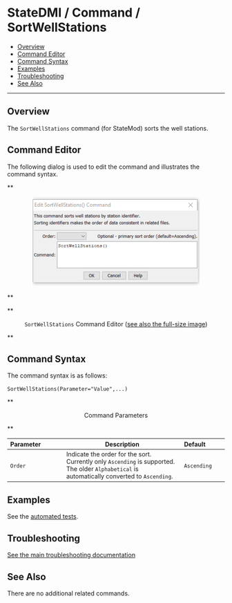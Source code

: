 # StateDMI / Command / SortWellStations #

* [Overview](#overview)
* [Command Editor](#command-editor)
* [Command Syntax](#command-syntax)
* [Examples](#examples)
* [Troubleshooting](#troubleshooting)
* [See Also](#see-also)

-------------------------

## Overview ##

The `SortWellStations` command (for StateMod)
sorts the well stations.

## Command Editor ##

The following dialog is used to edit the command and illustrates the command syntax.

**<p style="text-align: center;">
![SortWellStations command editor](SortWellStations.png)
</p>**

**<p style="text-align: center;">
`SortWellStations` Command Editor (<a href="../SortWellStations.png">see also the full-size image</a>)
</p>**

## Command Syntax ##

The command syntax is as follows:

```text
SortWellStations(Parameter="Value",...)
```
**<p style="text-align: center;">
Command Parameters
</p>**

| **Parameter**&nbsp;&nbsp;&nbsp;&nbsp;&nbsp;&nbsp;&nbsp;&nbsp;&nbsp;&nbsp;&nbsp;&nbsp; | **Description** | **Default**&nbsp;&nbsp;&nbsp;&nbsp;&nbsp;&nbsp;&nbsp;&nbsp;&nbsp;&nbsp; |
| --------------|-----------------|----------------- |
| `Order` | Indicate the order for the sort.  Currently only `Ascending` is supported.  The older `Alphabetical` is automatically converted to `Ascending`. | `Ascending` |

## Examples ##

See the [automated tests](https://github.com/OpenCDSS/cdss-app-statedmi-test/tree/master/test/regression/commands/SortWellStations).

## Troubleshooting ##

[See the main troubleshooting documentation](../../troubleshooting/troubleshooting.md)

## See Also ##

There are no additional related commands.